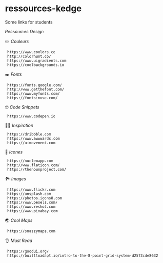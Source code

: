 # ressources-kedge
Some links for students


_Ressources Design_

✏️ _Couleurs_

     https://www.coolors.co
     http://colorhunt.co/
     https://www.uigradients.com
     https://coolbackgrounds.io

 ✒️ _Fonts_

     https://fonts.google.com/
     http://www.getthefont.com/
     https://www.myfonts.com/
     https://fontsinuse.com/

🤓 _Code Snippets_

     https://www.codepen.io

👩‍🎨 _Inspiration_

     https://dribbble.com
     https://www.awwwards.com
     https://uimovement.com

🔎 _Icones_

     https://nucleoapp.com
     http://www.flaticon.com/
     https://thenounproject.com/

🏞 _Images_

     https://www.flickr.com
     https://unsplash.com
     https://photos.icons8.com
     https://www.pexels.com/
     https://www.reshot.com
     https://www.pixabay.com

🌏 _Cool Maps_

     https://snazzymaps.com

👌 _Must Read_

     https://goodui.org/
     https://builttoadapt.io/intro-to-the-8-point-grid-system-d2573cde8632
